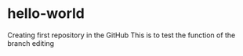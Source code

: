 # hello-world
Creating first repository in the GitHub
This is to test the function of the branch editing
